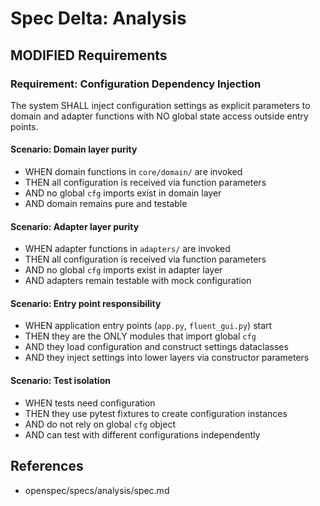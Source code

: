 # Spec Delta: Analysis

## MODIFIED Requirements

### Requirement: Configuration Dependency Injection
The system SHALL inject configuration settings as explicit parameters to domain and adapter functions with NO global state access outside entry points.

#### Scenario: Domain layer purity
- WHEN domain functions in `core/domain/` are invoked
- THEN all configuration is received via function parameters
- AND no global `cfg` imports exist in domain layer
- AND domain remains pure and testable

#### Scenario: Adapter layer purity
- WHEN adapter functions in `adapters/` are invoked
- THEN all configuration is received via function parameters
- AND no global `cfg` imports exist in adapter layer
- AND adapters remain testable with mock configuration

#### Scenario: Entry point responsibility
- WHEN application entry points (`app.py`, `fluent_gui.py`) start
- THEN they are the ONLY modules that import global `cfg`
- AND they load configuration and construct settings dataclasses
- AND they inject settings into lower layers via constructor parameters

#### Scenario: Test isolation
- WHEN tests need configuration
- THEN they use pytest fixtures to create configuration instances
- AND do not rely on global `cfg` object
- AND can test with different configurations independently

## References
- openspec/specs/analysis/spec.md
